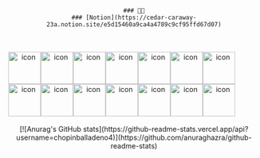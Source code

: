 <div align=center>
   
    ### 🏃🔥
    ### [Notion](https://cedar-caraway-23a.notion.site/e5d15460a9ca4a4789c9cf95ffd67d07)
<br />
<br />

<div style="display: flex; align-items: flex-start;">
    <img src="https://techstack-generator.vercel.app/js-icon.svg" alt="icon" width="65" height="65" />
    <img src="https://techstack-generator.vercel.app/ts-icon.svg" alt="icon" width="65" height="65" />
    <br />
    <img src="https://techstack-generator.vercel.app/react-icon.svg" alt="icon" width="65" height="65" />
    <img src="https://techstack-generator.vercel.app/redux-icon.svg" alt="icon" width="65" height="65" />
    <img src="https://techstack-generator.vercel.app/gatsby-icon.svg" alt="icon" width="65" height="65" />
    <img src="https://techstack-generator.vercel.app/sass-icon.svg" alt="icon" width="65" height="65" />
    <img src="https://techstack-generator.vercel.app/webpack-icon.svg" alt="icon" width="65" height="65" />
</div>
<div style="display: flex; align-items: flex-start;">
    <img src="https://techstack-generator.vercel.app/eslint-icon.svg" alt="icon" width="65" height="65" />
    <img src="https://techstack-generator.vercel.app/prettier-icon.svg" alt="icon" width="65" height="65" />
    <img src="https://techstack-generator.vercel.app/storybook-icon.svg" alt="icon" width="65" height="65" />
    <img src="https://techstack-generator.vercel.app/jest-icon.svg" alt="icon" width="65" height="65" />
    <img src="https://techstack-generator.vercel.app/testinglibrary-icon.svg" alt="icon" width="65" height="65" />
    <img src="https://techstack-generator.vercel.app/restapi-icon.svg" alt="icon" width="65" height="65" />
    <img src="https://techstack-generator.vercel.app/github-icon.svg" alt="icon" width="65" height="65" />
</div>
<br />
[![Anurag's GitHub stats](https://github-readme-stats.vercel.app/api?username=chopinballadeno4)](https://github.com/anuraghazra/github-readme-stats)
</div>    
    
<!--
  <code><img width="15%" src="https://www.vectorlogo.zone/logos/reactjs/reactjs-ar21.svg"></code>
  <code><img width="15%" height="130%" src="https://github.com/chopinballadeno4/svg-logos/blob/master/svg/redux.svg"></code>
  <code><img width="15%" src="https://www.vectorlogo.zone/logos/javascript/javascript-ar21.svg"></code>
-->

